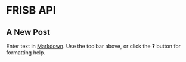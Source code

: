 # FRISB API

## A New Post

Enter text in [Markdown](http://daringfireball.net/projects/markdown/). Use the toolbar above, or click the **?** button for formatting help.
